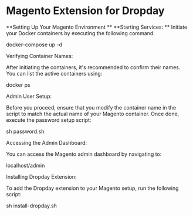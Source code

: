 Magento Extension for Dropday
===============

**Setting Up Your Magento Environment
**
**Starting Services:
**
Initiate your Docker containers by executing the following command:

docker-compose up -d

Verifying Container Names:

After initiating the containers, it's recommended to confirm their names. You can list the active containers using:

docker ps

Admin User Setup:

Before you proceed, ensure that you modify the container name in the script to match the actual name of your Magento container. Once done, execute the password setup 
script:

sh password.sh

Accessing the Admin Dashboard:

You can access the Magento admin dashboard by navigating to:

localhost/admin

Installing Dropday Extension:

To add the Dropday extension to your Magento setup, run the following script:

sh install-dropday.sh
